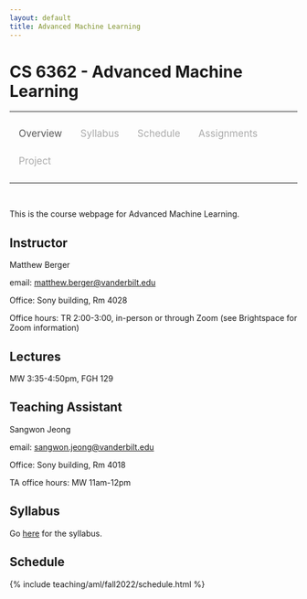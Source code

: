 ```yaml
---
layout: default
title: Advanced Machine Learning
---
```


<style>
.topnav {
  overflow: hidden;
  background-color: #fdfdfd;
}

.topnav a {
  float: left;
  color: #aaaaaa;
  text-align: center;
  padding: 14px 16px;
  text-decoration: none;
  font-size: 17px;
}

.topnav a:hover {
  color: #555555;
}

.topnav a.active {
  color: #555555;
}
</style>

# CS 6362 - Advanced Machine Learning

---

<div class='topnav'>
  <a class='active' href="/teaching/aml/fall2022">Overview</a>
  <a href="/teaching/aml/fall2022/syllabus">Syllabus</a>
  <a href="/teaching/aml/fall2022/schedule">Schedule</a>
  <a href="/teaching/aml/fall2022/assignments">Assignments</a>
  <a href="/teaching/aml/fall2022/project">Project</a>
</div>

---

<br>

This is the course webpage for Advanced Machine Learning.

## Instructor

Matthew Berger

email: <a href="mailto:matthew.berger@vanderbilt.edu">matthew.berger@vanderbilt.edu</a><br>

Office: Sony building, Rm 4028

Office hours: TR 2:00-3:00, in-person or through Zoom (see Brightspace for Zoom information)

## Lectures

MW 3:35-4:50pm, FGH 129

## Teaching Assistant

Sangwon Jeong

email: <a href="mailto:sangwon.jeong@vanderbilt.edu">sangwon.jeong@vanderbilt.edu</a><br>

Office: Sony building, Rm 4018

TA office hours: MW 11am-12pm

## Syllabus

Go [here](/teaching/aml/fall2022/syllabus) for the syllabus.

## Schedule

{% include teaching/aml/fall2022/schedule.html %}
